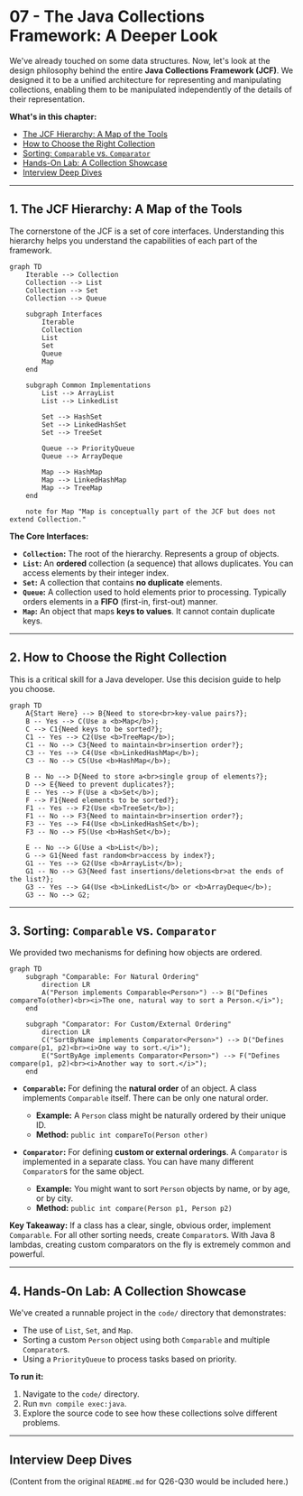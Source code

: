 # 07 - The Java Collections Framework: A Deeper Look

We've already touched on some data structures. Now, let's look at the design philosophy behind the entire **Java Collections Framework (JCF)**. We designed it to be a unified architecture for representing and manipulating collections, enabling them to be manipulated independently of the details of their representation.

**What's in this chapter:**
*   [The JCF Hierarchy: A Map of the Tools](#1-the-jcf-hierarchy-a-map-of-the-tools)
*   [How to Choose the Right Collection](#2-how-to-choose-the-right-collection)
*   [Sorting: `Comparable` vs. `Comparator`](#3-sorting-comparable-vs-comparator)
*   [Hands-On Lab: A Collection Showcase](#4-hands-on-lab-a-collection-showcase)
*   [Interview Deep Dives](#interview-deep-dives)

---

## 1. The JCF Hierarchy: A Map of the Tools

The cornerstone of the JCF is a set of core interfaces. Understanding this hierarchy helps you understand the capabilities of each part of the framework.

```mermaid
graph TD
    Iterable --> Collection
    Collection --> List
    Collection --> Set
    Collection --> Queue

    subgraph Interfaces
        Iterable
        Collection
        List
        Set
        Queue
        Map
    end

    subgraph Common Implementations
        List --> ArrayList
        List --> LinkedList

        Set --> HashSet
        Set --> LinkedHashSet
        Set --> TreeSet

        Queue --> PriorityQueue
        Queue --> ArrayDeque

        Map --> HashMap
        Map --> LinkedHashMap
        Map --> TreeMap
    end

    note for Map "Map is conceptually part of the JCF but does not extend Collection."
```
**The Core Interfaces:**
*   **`Collection`:** The root of the hierarchy. Represents a group of objects.
*   **`List`:** An **ordered** collection (a sequence) that allows duplicates. You can access elements by their integer index.
*   **`Set`:** A collection that contains **no duplicate** elements.
*   **`Queue`:** A collection used to hold elements prior to processing. Typically orders elements in a **FIFO** (first-in, first-out) manner.
*   **`Map`:** An object that maps **keys to values**. It cannot contain duplicate keys.

---

## 2. How to Choose the Right Collection

This is a critical skill for a Java developer. Use this decision guide to help you choose.

```mermaid
graph TD
    A{Start Here} --> B{Need to store<br>key-value pairs?};
    B -- Yes --> C(Use a <b>Map</b>);
    C --> C1{Need keys to be sorted?};
    C1 -- Yes --> C2(Use <b>TreeMap</b>);
    C1 -- No --> C3{Need to maintain<br>insertion order?};
    C3 -- Yes --> C4(Use <b>LinkedHashMap</b>);
    C3 -- No --> C5(Use <b>HashMap</b>);

    B -- No --> D{Need to store a<br>single group of elements?};
    D --> E{Need to prevent duplicates?};
    E -- Yes --> F(Use a <b>Set</b>);
    F --> F1{Need elements to be sorted?};
    F1 -- Yes --> F2(Use <b>TreeSet</b>);
    F1 -- No --> F3{Need to maintain<br>insertion order?};
    F3 -- Yes --> F4(Use <b>LinkedHashSet</b>);
    F3 -- No --> F5(Use <b>HashSet</b>);

    E -- No --> G(Use a <b>List</b>);
    G --> G1{Need fast random<br>access by index?};
    G1 -- Yes --> G2(Use <b>ArrayList</b>);
    G1 -- No --> G3{Need fast insertions/deletions<br>at the ends of the list?};
    G3 -- Yes --> G4(Use <b>LinkedList</b> or <b>ArrayDeque</b>);
    G3 -- No --> G2;
```

---

## 3. Sorting: `Comparable` vs. `Comparator`

We provided two mechanisms for defining how objects are ordered.

```mermaid
graph TD
    subgraph "Comparable: For Natural Ordering"
        direction LR
        A("Person implements Comparable<Person>") --> B("Defines compareTo(other)<br><i>The one, natural way to sort a Person.</i>");
    end

    subgraph "Comparator: For Custom/External Ordering"
        direction LR
        C("SortByName implements Comparator<Person>") --> D("Defines compare(p1, p2)<br><i>One way to sort.</i>");
        E("SortByAge implements Comparator<Person>") --> F("Defines compare(p1, p2)<br><i>Another way to sort.</i>");
    end
```

*   **`Comparable`:** For defining the **natural order** of an object. A class implements `Comparable` itself. There can be only one natural order.
    *   **Example:** A `Person` class might be naturally ordered by their unique ID.
    *   **Method:** `public int compareTo(Person other)`

*   **`Comparator`:** For defining **custom or external orderings**. A `Comparator` is implemented in a separate class. You can have many different `Comparator`s for the same object.
    *   **Example:** You might want to sort `Person` objects by name, or by age, or by city.
    *   **Method:** `public int compare(Person p1, Person p2)`

**Key Takeaway:** If a class has a clear, single, obvious order, implement `Comparable`. For all other sorting needs, create `Comparator`s. With Java 8 lambdas, creating custom comparators on the fly is extremely common and powerful.

---

## 4. Hands-On Lab: A Collection Showcase

We've created a runnable project in the `code/` directory that demonstrates:
*   The use of `List`, `Set`, and `Map`.
*   Sorting a custom `Person` object using both `Comparable` and multiple `Comparator`s.
*   Using a `PriorityQueue` to process tasks based on priority.

**To run it:**
1.  Navigate to the `code/` directory.
2.  Run `mvn compile exec:java`.
3.  Explore the source code to see how these collections solve different problems.

---

## Interview Deep Dives

(Content from the original `README.md` for Q26-Q30 would be included here.)
